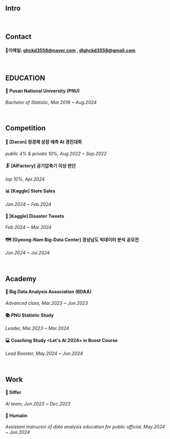 ## Intro

<br/>

## Contact
 #### 📧이메일: ghckd3558@naver.com , dlghckd3558@gmail.com

<br/>

## EDUCATION
 #### 🏫 Pusan National University (PNU)
   *Bachelor of Statistic, Mar.2018 ~ Aug.2024* 

<br/>

## Competition
 #### 🥬 [Dacon] 청경채 성장 예측 AI 경진대회
   *public 4% & private 10%, Aug.2022 ~ Sep.2022* 

 #### 🗜️ [AIFactory] 공기압축기 이상 판단
   *top 10%, Apr.2024*

 #### 📊 [Kaggle] Store Sales
   *Jan.2024 ~ Feb.2024*
 
 #### 🚒 [Kaggle] Disaster Tweets
   *Feb.2024 ~ Mar.2024*

 #### 🗺️ [Gyeong-Nam Big-Data Center] 경상남도 빅데이터 분석 공모전
   *Jun.2024 ~ Jul.2024*

<br/>

## Academy
 #### 📖 Big Data Analysis Association (BDAA) 
   *Advanced class, Mar.2023 ~ Jun.2023*

 #### 📚 PNU Statistic Study
   *Leader, Mar.2023 ~ Mar.2024*
  
 #### 💻 Coaching Study <Let's AI 2024> in Boost Course
   *Lead Booster, May.2024 ~ Jun.2024* 

<br/>

## Work
 #### 👚 Siffer
   *AI team, Jun.2023 ~ Dec.2023*

 #### 📂 Humaiin
   *Assistant instructor of data analysis education for public official, May.2024 ~ Jun.2024*

 
 

<!--
**HoChangLee98/HoChangLee98** is a ✨ _special_ ✨ repository because its `README.md` (this file) appears on your GitHub profile.

Here are some ideas to get you started:

- 🔭 I’m currently working on ...
- 🌱 I’m currently learning ...
- 👯 I’m looking to collaborate on ...
- 🤔 I’m looking for help with ...
- 💬 Ask me about ...
- 📫 How to reach me: ...
- 😄 Pronouns: ...
- ⚡ Fun fact: ...
-->
